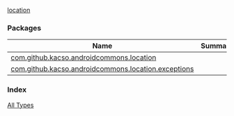 [location](./index.md)

### Packages

| Name | Summary |
|---|---|
| [com.github.kacso.androidcommons.location](com.github.kacso.androidcommons.location/index.md) |  |
| [com.github.kacso.androidcommons.location.exceptions](com.github.kacso.androidcommons.location.exceptions/index.md) |  |

### Index

[All Types](alltypes/index.md)